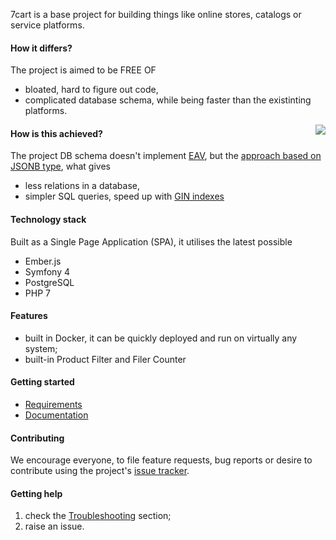7cart is a base project for building things like online stores, catalogs or service platforms.

#### How it differs? 
The project is aimed to be FREE OF
- bloated, hard to figure out code,
- complicated database schema,
while being faster than the existinting platforms.

<img src="https://user-images.githubusercontent.com/3994818/52857920-51f9e180-3131-11e9-8be2-21e76f4d55ac.png" align="right" />

#### How is this achieved?
The project DB schema doesn't implement [EAV][1],
but the [approach based on JSONB type][2],
what gives
* less relations in a database,
* simpler SQL queries,
  speed up with [GIN indexes][8]

#### Technology stack
Built as a Single Page Application (SPA),
it utilises the latest possible
* Ember.js
* Symfony 4
* PostgreSQL
* PHP 7

#### Features
* built in Docker,
it can be quickly deployed and run on virtually any system;
* built-in Product Filter and Filer Counter

#### Getting started
 * [Requirements][3]
 * [Documentation][5]

#### Contributing
We encourage everyone, to file feature requests, bug reports or desire to contribute using the project's
[issue tracker](https://github.com/7cart/7cart/issues).

#### Getting help
1. check the [Troubleshooting][6] section;
2. raise an issue.


[1]:https://en.wikipedia.org/wiki/Entity%E2%80%93attribute%E2%80%93value_model
[2]:https://coussej.github.io/2016/01/14/Replacing-EAV-with-JSONB-in-PostgreSQL/
[3]:https://github.com/7cart/7cart/wiki/Requirements
[4]:https://github.com/7cart/7cart/wiki/Installation
[5]:https://github.com/7cart/7cart/wiki
[6]:https://github.com/7cart/7cart/wiki/Troubleshooting
[7]:https://github.com/7cart/7cart/wiki/User-Guide
[8]:https://www.postgresql.org/docs/11/datatype-json.html#JSON-INDEXING


